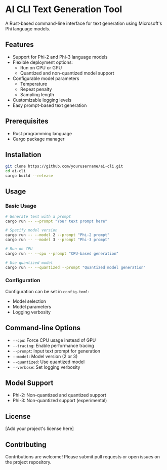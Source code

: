 # AI CLI Text Generation Tool

A Rust-based command-line interface for text generation using Microsoft's Phi language models.

## Features

- Support for Phi-2 and Phi-3 language models
- Flexible deployment options:
  - Run on CPU or GPU
  - Quantized and non-quantized model support
- Configurable model parameters
  - Temperature
  - Repeat penalty
  - Sampling length
- Customizable logging levels
- Easy prompt-based text generation

## Prerequisites

- Rust programming language
- Cargo package manager

## Installation

```bash
git clone https://github.com/yourusername/ai-cli.git
cd ai-cli
cargo build --release
```

## Usage

### Basic Usage

```bash
# Generate text with a prompt
cargo run -- --prompt "Your text prompt here"

# Specify model version
cargo run -- --model 2 --prompt "Phi-2 prompt"
cargo run -- --model 3 --prompt "Phi-3 prompt"

# Run on CPU
cargo run -- --cpu --prompt "CPU-based generation"

# Use quantized model
cargo run -- --quantized --prompt "Quantized model generation"
```

### Configuration

Configuration can be set in `config.toml`:
- Model selection
- Model parameters
- Logging verbosity

## Command-line Options

- `--cpu`: Force CPU usage instead of GPU
- `--tracing`: Enable performance tracing
- `--prompt`: Input text prompt for generation
- `--model`: Model version (2 or 3)
- `--quantized`: Use quantized model
- `--verbose`: Set logging verbosity

## Model Support

- Phi-2: Non-quantized and quantized support
- Phi-3: Non-quantized support (experimental)

## License

[Add your project's license here]

## Contributing

Contributions are welcome! Please submit pull requests or open issues on the project repository.
